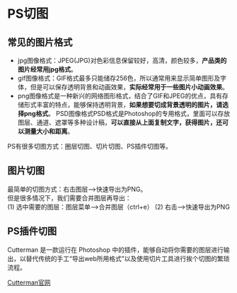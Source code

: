 # PS切图

## 常见的图片格式
* jpg图像格式：JPEG(JPG)对色彩信息保留较好，高清，颜色较多，**产品类的图片经常用jpg格式**。
* gif图像格式：GIF格式最多只能储存256色，所以通常用来显示简单图形及字体，但是可以保存透明背景和动画效果，**实际经常用于一些图片小动画效果**。
* png图像格式是一种新兴的网络图形格式，结合了GIF和JPEG的优点，具有存储形式丰富的特点，能够保持透明背景，**如果想要切成背景透明的图片，请选择png格式**。
PSD图像格式PSD格式是Photoshop的专用格式，里面可以存放图层、通道、遮罩等多种设计稿，**可以直接从上面复制文字，获得图片，还可以测量大小和距离**。

PS有很多切图方式：圈层切图、切片切图、PS插件切图等。

## 图片切图

最简单的切图方式：右击图层-->快速导出为PNG。  
但是很多情况下，我们需要合并图层再导出：  
(1) 选中需要的图层：图层菜单-->合并图层（ctrl+e）
(2) 右击-->快速导出为PNG

## PS插件切图

Cutterman 是一款运行在 Photoshop 中的插件，能够自动将你需要的图层进行输出，以替代传统的手工“导出web所用格式”以及使用切片工具进行挨个切图的繁琐流程。

[Cutterman官网](http://www.cutterman.cn/zh/cutterman)
